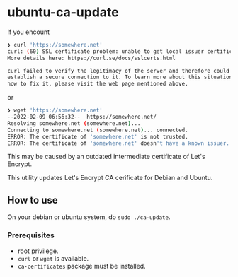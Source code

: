# ubuntu-ca-update

If you encount

```sh
❯ curl 'https://somewhere.net'
curl: (60) SSL certificate problem: unable to get local issuer certificate
More details here: https://curl.se/docs/sslcerts.html

curl failed to verify the legitimacy of the server and therefore could not
establish a secure connection to it. To learn more about this situation and
how to fix it, please visit the web page mentioned above.
```

or

```sh
❯ wget 'https://somewhere.net'
--2022-02-09 06:56:32--  https://somewhere.net/
Resolving somewhere.net (somewhere.net)...
Connecting to somewhere.net (somewhere.net)... connected.
ERROR: The certificate of 'somewhere.net' is not trusted.
ERROR: The certificate of 'somewhere.net' doesn't have a known issuer.
```

This may be caused by an outdated intermediate certificate of Let's Encrypt.

This utility updates Let's Encrypt CA cerificate for Debian and Ubuntu.

## How to use

On your debian or ubuntu system, do `sudo ./ca-update`.

### Prerequisites

- root privilege.
- `curl` or `wget` is available.
- `ca-certificates` package must be installed.

